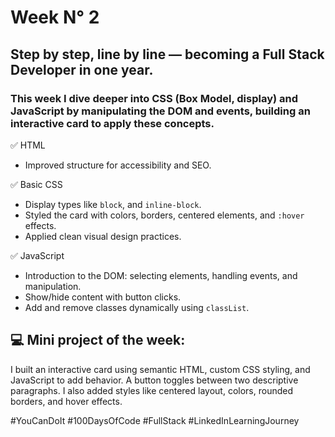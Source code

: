 # Week N° 2

## Step by step, line by line — becoming a Full Stack Developer in one year.

### This week I dive deeper into CSS (Box Model, display) and JavaScript by manipulating the DOM and events, building an interactive card to apply these concepts.

✅ HTML

- Improved structure for accessibility and SEO.

✅ Basic CSS

- Display types like `block`, and `inline-block`.
- Styled the card with colors, borders, centered elements, and `:hover` effects.
- Applied clean visual design practices.

✅ JavaScript

- Introduction to the DOM: selecting elements, handling events, and manipulation.
- Show/hide content with button clicks.
- Add and remove classes dynamically using `classList`.

## 💻 Mini project of the week:

I built an interactive card using semantic HTML, custom CSS styling, and JavaScript to add behavior. A button toggles between two descriptive paragraphs. I also added styles like centered layout, colors, rounded borders, and hover effects.

#YouCanDoIt #100DaysOfCode #FullStack #LinkedInLearningJourney
